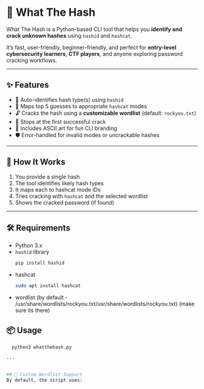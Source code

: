 # 🔐 What The Hash

What The Hash is a Python-based CLI tool that helps you **identify and crack unknown hashes** using `hashid` and `hashcat`.

It’s fast, user-friendly, beginner-friendly, and perfect for **entry-level cybersecurity learners**, **CTF players**, and anyone exploring password cracking workflows.

---

## ✨ Features

- 🧠 Auto-identifies hash type(s) using `hashid`
- 🧩 Maps top 5 guesses to appropriate `hashcat` modes
- 🔓 Cracks the hash using a **customizable wordlist** (default: `rockyou.txt`)
- 🎯 Stops at the first successful crack
- 🎨 Includes ASCII art for fun CLI branding
- 🛡️ Error-handled for invalid modes or uncrackable hashes

---

## 🚀 How It Works

1. You provide a single hash
2. The tool identifies likely hash types
3. It maps each to hashcat mode IDs
4. Tries cracking with `hashcat` and the selected wordlist
5. Shows the cracked password (if found)

---

## 🛠️ Requirements

- Python 3.x
- `hashid` library  
  ```bash
  pip install hashid

- hashcat
  ```bash
  sudo apt install hashcat

- wordlist (by default - /usr/share/wordlists/rockyou.txt/usr/share/wordlists/rockyou.txt) (make sure its there)

## 📦 Usage

```bash
  python3 whatthehash.py

---


## 🔧 Custom Wordlist Support
By default, the script uses:
